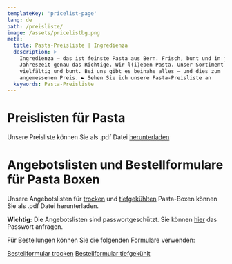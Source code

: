 ```yaml
---
templateKey: 'pricelist-page'
lang: de
path: /preisliste/
image: /assets/pricelistbg.png
meta:
  title: Pasta-Preisliste | Ingredienza 
  description: >
    Ingredienza – das ist feinste Pasta aus Bern. Frisch, bunt und in jeder
    Jahreszeit genau das Richtige. Wir l(i)eben Pasta. Unser Sortiment ist
    vielfältig und bunt. Bei uns gibt es beinahe alles – und dies zum
    angemessenen Preis. ► Sehen Sie ich unsere Pasta-Preisliste an
  keywords: Pasta-Preisliste 
---
```


# Preislisten für Pasta

Unsere Preisliste können Sie als .pdf Datei [herunterladen](/assets/preisliste.pdf)

# Angebotslisten und Bestellformulare für Pasta Boxen

Unsere Angebotslisten für [trocken](/assets/Angebotsliste_Pasta-Box_PT.pdf) und [tiefgekühlten](/assets/Angebotsliste_Pasta-Box_TK.pdf) Pasta-Boxen können Sie als .pdf Datei herunterladen.

**Wichtig:** Die Angebotslisten sind passwortgeschützt. Sie können
[hier](mailto:info@ingredienza.ch?subject=Passwort%20Anfrage) das Passwort anfragen. 

Für Bestellungen können Sie die folgenden Formulare verwenden:

[Bestellformular trocken](/assets/Bestellformular_Pasta-Box_PT.pdf) [Bestellformular tiefgekühlt](/assets/Bestellformular_Pasta-Box_TK.pdf)
